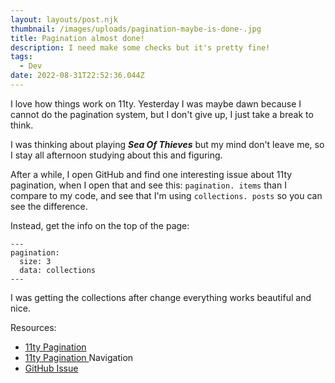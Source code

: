 ```yaml
---
layout: layouts/post.njk
thumbnail: /images/uploads/pagination-maybe-is-done-.jpg
title: Pagination almost done!
description: I need make some checks but it's pretty fine!
tags:
  - Dev
date: 2022-08-31T22:52:36.044Z
---
```

I love how things work on 11ty. Yesterday I was maybe dawn because I cannot do the pagination system, but I don't give up, I just take a break to think.

I was thinking about playing ***Sea Of Thieves*** but my mind don't leave me, so I stay all afternoon studying about this and figuring. 

After a while, I open GitHub and find one interesting issue about 11ty pagination, when I open that and see this: `pagination. items` than I compare to my code, and see that I'm using `collections. posts` so you can see the difference.

Instead, get the info on the top of the page:

```
---
pagination:
  size: 3
  data: collections
---
```

I was getting the collections after change everything works beautiful and nice.

Resources:

* [11ty Pagination](https://www.11ty.dev/docs/pagination/)
* [11ty Pagination ](https://www.11ty.dev/docs/pagination/nav/)Navigation
* [GitHub Issue](https://github.com/11ty/eleventy/issues/455)